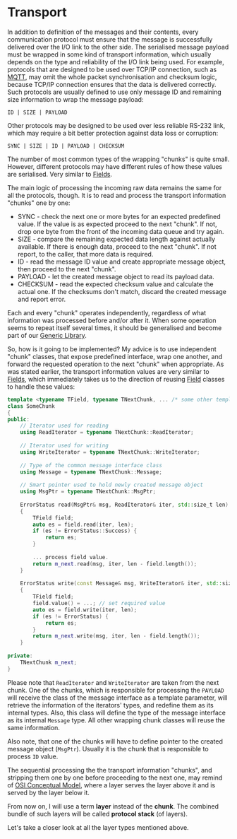 # Transport

In addition to definition of the messages and their contents, every 
communication protocol must ensure that the message is successfully delivered 
over the I/O link to the other side. The serialised message payload must be 
wrapped in some kind of transport information, which usually depends on the
type and reliability of the I/O link being used. For example, protocols that
are designed to be used over TCP/IP connection, such as [MQTT](http://mqtt.org), 
may omit the whole packet synchronisation and checksum logic, because TCP/IP
connection ensures that the data is delivered correctly. Such protocols are
usually defined to use only message ID and remaining size information to wrap
the message payload:
```
ID | SIZE | PAYLOAD
```

Other protocols may be designed to be used over less reliable RS-232 link, 
which may require a bit better protection against data loss or corruption:
```
SYNC | SIZE | ID | PAYLOAD | CHECKSUM
```

The number of most common types of the wrapping "chunks" is quite small. 
However, different protocols may have different rules of how these values are 
serialised. Very similar to [Fields](../fields/head.md).  

The main logic of processing the incoming raw data remains the same for 
all the protocols, though. It is to read and process the transport information "chunks" one
by one:
- SYNC - check the next one or more bytes for an expected predefined value.
If the value is as expected proceed to the next "chunk". If not, drop one
byte from the front of the incoming data queue and try again.
- SIZE - compare the remaining expected data length against actually available. If 
there is enough data, proceed to the next "chunk". If not report, to the 
caller, that more data is required.
- ID - read the message ID value and create appropriate message object, then
proceed to the next "chunk".
- PAYLOAD - let the created message object to read its payload data.
- CHECKSUM - read the expected checksum value and calculate the actual one. If
the checksums don't match, discard the created message and report error.

Each and every "chunk" operates independently, regardless of what information
was processed before and/or after it. When some operation seems to repeat itself
several times, it should be generalised and become part of our 
[Generic Library](../library/head.md).

So, how is it going to be implemented? My advice is to use independent "chunk"
classes, that expose predefined interface, wrap one another, and forward
the requested operation to the next "chunk" when appropriate. As was stated
earlier, the transport information values are very similar to 
[Fields](../fields/head.md), which immediately takes us to the direction of
reusing [Field](../fields/head.md) classes to handle these values:
```cpp
template <typename TField, typename TNextChunk, ... /* some other template parameters */>
class SomeChunk
{
public:
    // Iterator used for reading
    using ReadIterator = typename TNextChunk::ReadIterator;
    
    // Iterator used for writing
    using WriteIterator = typename TNextChunk::WriteIterator;
    
    // Type of the common message interface class
    using Message = typename TNextChunk::Message;
    
    // Smart pointer used to hold newly created message object
    using MsgPtr = typename TNextChunk::MsgPtr;
    
    ErrorStatus read(MsgPtr& msg, ReadIterator& iter, std::size_t len) 
    {
        TField field;
        auto es = field.read(iter, len);
        if (es != ErrorStatus::Success) {
            return es;
        }
        
        ... process field value.
        return m_next.read(msg, iter, len - field.length());
    }
    
    ErrorStatus write(const Message& msg, WriteIterator& iter, std::size_t len)
    {
        TField field;
        field.value() = ...; // set required value
        auto es = field.write(iter, len);
        if (es != ErrorStatus) {
            return es;
        }
        return m_next.write(msg, iter, len - field.length());
    }
    
private:
    TNextChunk m_next;
}
```
Please note that `ReadIterator` and `WriteIterator` are taken from the next
chunk. One of the chunks, which is responsible for processing the `PAYLOAD` will
receive the class of the message interface as a template parameter, will
retrieve the information of the iterators' types, and redefine them as its
internal types. Also, this class will define the type of the message interface as
its internal `Message` type. 
All other wrapping chunk classes will reuse the same information.

Also note, that one of the chunks will have to define pointer to the created
message object (`MsgPtr`). Usually it is the chunk that is responsible to process `ID`
value. 

The sequential processing the the transport information "chunks", and stripping
them one by one before proceeding to the next one, may remind of 
[OSI Conceptual Model](https://en.wikipedia.org/wiki/OSI_model), where
a layer serves the layer above it and is served by the layer below it. 

From now on, I will use a term **layer** instead of the **chunk**. 
The combined bundle of such layers will be called
**protocol stack** (of layers).

Let's take a closer look at all the layer types mentioned above.

